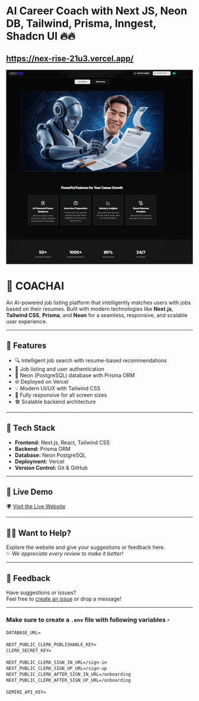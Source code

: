 # AI Career Coach with Next JS, Neon DB, Tailwind, Prisma, Inngest, Shadcn UI 🔥🔥
## https://nex-rise-21u3.vercel.app/
!["C:\Users\dell\Downloads\nexrise-demo.png"](https://github.com/vidhya2324/NexRise/blob/master/nexrise-demo.png?raw=true)



# 💼 COACHAI

An AI-powered job listing platform that intelligently matches users with jobs based on their resumes. Built with modern technologies like **Next.js**, **Tailwind CSS**, **Prisma**, and **Neon** for a seamless, responsive, and scalable user experience.

---

## 🚀 Features

- 🔍 Intelligent job search with resume-based recommendations  
- 🧾 Job listing and user authentication  
- 💽 Neon (PostgreSQL) database with Prisma ORM  
- 🌐 Deployed on Vercel  
- 💡 Modern UI/UX with Tailwind CSS  
- 📱 Fully responsive for all screen sizes  
- 🛠 Scalable backend architecture  

---

## 🧰 Tech Stack

- **Frontend:** Next.js, React, Tailwind CSS  
- **Backend:** Prisma ORM  
- **Database:** Neon PostgreSQL  
- **Deployment:** Vercel  
- **Version Control:** Git & GitHub  

---

## 🔗 Live Demo

🌍 [Visit the Live Website](https://nex-rise-21u3.vercel.app/)  


---

## 🙋‍♀️ Want to Help?

Explore the website and give your suggestions or feedback here.  
✨ *We appreciate every review to make it better!*

---

## 📩 Feedback

Have suggestions or issues?  
Feel free to [create an issue](https://github.com/vidhya2324/NexRise/issues) or drop a message!


---


### Make sure to create a `.env` file with following variables -

```
DATABASE_URL=

NEXT_PUBLIC_CLERK_PUBLISHABLE_KEY=
CLERK_SECRET_KEY=

NEXT_PUBLIC_CLERK_SIGN_IN_URL=/sign-in
NEXT_PUBLIC_CLERK_SIGN_UP_URL=/sign-up
NEXT_PUBLIC_CLERK_AFTER_SIGN_IN_URL=/onboarding
NEXT_PUBLIC_CLERK_AFTER_SIGN_UP_URL=/onboarding

GEMINI_API_KEY=
```

